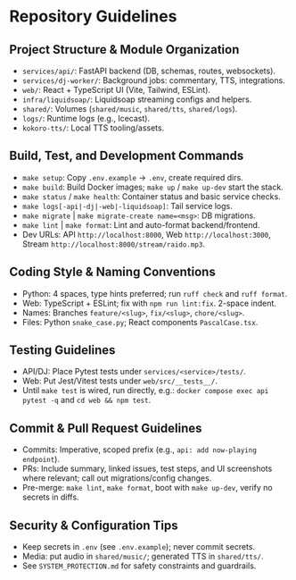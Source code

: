 # Repository Guidelines

## Project Structure & Module Organization
- `services/api/`: FastAPI backend (DB, schemas, routes, websockets).
- `services/dj-worker/`: Background jobs: commentary, TTS, integrations.
- `web/`: React + TypeScript UI (Vite, Tailwind, ESLint).
- `infra/liquidsoap/`: Liquidsoap streaming configs and helpers.
- `shared/`: Volumes (`shared/music`, `shared/tts`, `shared/logs`).
- `logs/`: Runtime logs (e.g., Icecast).
- `kokoro-tts/`: Local TTS tooling/assets.

## Build, Test, and Development Commands
- `make setup`: Copy `.env.example` → `.env`, create required dirs.
- `make build`: Build Docker images; `make up` / `make up-dev` start the stack.
- `make status` / `make health`: Container status and basic service checks.
- `make logs[-api|-dj|-web|-liquidsoap]`: Tail service logs.
- `make migrate` | `make migrate-create name=<msg>`: DB migrations.
- `make lint` | `make format`: Lint and auto-format backend/frontend.
- Dev URLs: API `http://localhost:8000`, Web `http://localhost:3000`, Stream `http://localhost:8000/stream/raido.mp3`.

## Coding Style & Naming Conventions
- Python: 4 spaces, type hints preferred; run `ruff check` and `ruff format`.
- Web: TypeScript + ESLint; fix with `npm run lint:fix`. 2-space indent.
- Names: Branches `feature/<slug>`, `fix/<slug>`, `chore/<slug>`.
- Files: Python `snake_case.py`; React components `PascalCase.tsx`.

## Testing Guidelines
- API/DJ: Place Pytest tests under `services/<service>/tests/`.
- Web: Put Jest/Vitest tests under `web/src/__tests__/`.
- Until `make test` is wired, run directly, e.g.: `docker compose exec api pytest -q` and `cd web && npm test`.

## Commit & Pull Request Guidelines
- Commits: Imperative, scoped prefix (e.g., `api: add now-playing endpoint`).
- PRs: Include summary, linked issues, test steps, and UI screenshots where relevant; call out migrations/config changes.
- Pre-merge: `make lint`, `make format`, boot with `make up-dev`, verify no secrets in diffs.

## Security & Configuration Tips
- Keep secrets in `.env` (see `.env.example`); never commit secrets.
- Media: put audio in `shared/music/`; generated TTS in `shared/tts/`.
- See `SYSTEM_PROTECTION.md` for safety constraints and guardrails.

